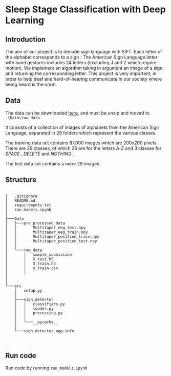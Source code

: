 # Sleep Stage Classification with Deep Learning

## Introduction

The aim of our project is to decode sign language with SIFT. Each letter of the alphabet corresponds to a sign : The American Sign Language letter with hand gestures includes 24 letters (excluding J and Z which require motion). We implement an algorithm taking in argument an image of a sign, and returning the corresponding letter. This project is very important, in order to help deaf and hard-of-hearing communicate in our society where being heard is the norm.

## Data

The data can be downloaded [here](https://www.kaggle.com/grassknoted/asl-alphabet), and must be unzip and moved to `.\Data\raw_data`

It consists of a collection of images of alphabets from the American Sign Language, separated in 29 folders which represent the various classes.

The training data set contains 87,000 images which are 200x200 pixels. There are 29 classes, of which 26 are for the letters A-Z and 3 classes for  *SPACE* , *DELETE* and  *NOTHING* .

The test data set contains a mere 29 images.

## Structure

```

│   .gitignore
│   README.md
│   requirements.txt
│   run_models.ipynb
│   
├───Data
│   ├───pre_processed_data
│   │       Multitaper_eeg_test.npy
│   │       Multitaper_eeg_train.npy
│   │       Multitaper_position_train.npy
│   │       Multitaper_position_test.npy
│   │   
│   └───raw_data
│       │   sample_submission
│       │   X_test.h5
│       │   X_train.h5
│       │   y_train.csv
│       │   
│   
│   
└───src
    │   setup.py
    │   
    ├───sign_detector
    │   │   classifiers.py
    │   │   loader.py
    │   │   processing.py
    │   │   
    │   └───__pycache__
    │   
    └───sign_detector.egg-info

   
```

## Run code

Run code by running `run_models.ipynb`
